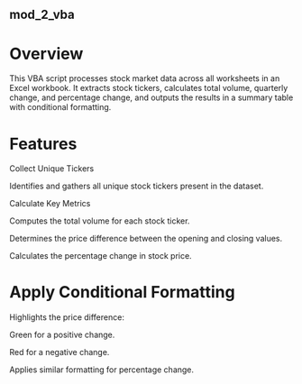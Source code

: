 ## mod_2_vba
 

# Overview

This VBA script processes stock market data across all worksheets in an Excel workbook. It extracts stock tickers, calculates total volume, quarterly change, and percentage change, and outputs the results in a summary table with conditional formatting.

# Features

Collect Unique Tickers

Identifies and gathers all unique stock tickers present in the dataset.

Calculate Key Metrics

Computes the total volume for each stock ticker.

Determines the price difference between the opening and closing values.

Calculates the percentage change in stock price.

# Apply Conditional Formatting

Highlights the price difference:

Green for a positive change.

Red for a negative change.

Applies similar formatting for percentage change.
